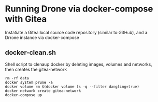 # Running Drone via docker-compose with Gitea

Instatiate a Gitea local source code repository (similar to GitHub), and a Drrone instance via docker-compose 

## docker-clean.sh

Shell script to clenaup docker by deleting images, volumes and networks, then creates the gitea-network 
```
rm -rf data
docker system prune -a
docker volume rm $(docker volume ls -q --filter dangling=true)
docker network create gitea-network
docker-compose up
```
